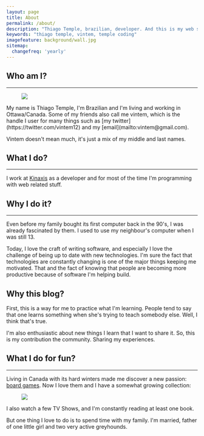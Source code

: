 ```yaml
---
layout: page
title: About
permalink: /about/
description: "Thiago Temple, brazilian, developer. And this is my web site."
keywords: "thiago temple, vintem, temple coding"
imagefeature: background/wall.jpg
sitemap:
  changefreq: 'yearly'
---
```

## Who am I?
----
<figure>
    <img src="{{ site.url }}/images/vintem.jpg">
</figure>
My name is Thiago Temple, I'm Brazilian and I'm living and working in Ottawa/Canada. Some of my friends also call me vintem, which is the handle I user for many things such as [my twitter](https://twitter.com/vintem12) and my [email](mailto:vintem@gmail.com).

Vintem doesn't mean much, it's just a mix of my middle and last names.

## What I do?
----
I work at [Kinaxis](http://www.kinaxis.com) as a developer and for most of the time I'm programming with web related stuff.

## Why I do it?
----
Even before my family bought its first computer back in the 90's, I was already fascinated by them. I used to use my neighbour's computer when I was still 13. 

Today, I love the craft of writing software, and especially I love the challenge of being up to date with new technologies. I'm sure the fact that technologies are constantly changing is one of the major things keeping me motivated. That and the fact of knowing that people are becoming more productive because of software I'm helping build.

## Why this blog?
First, this is a way for me to practice what I'm learning. People tend to say that one learns something when she's trying to teach somebody else. Well, I think that's true.

I'm also enthusiastic about new things I learn that I want to share it. So, this is my contribution the community. Sharing my experiences.

## What I do for fun?
----
Living in Canada with its hard winters made me discover a new passion: [board games](http://boardgamegeek.com/). Now I love them and I have a somewhat growing collection: 

<figure>
    <img src="http://boardgamegeek.com/jswidget.php?username=vintem&numitems=5&header=1&text=title&images=medium&show=random&imagesonly=1&imagepos=center&inline=1&domains%5B%5D=boardgame&imagewidget=1" border="0"/>
</figure>

I also watch a few TV Shows, and I'm constantly reading at least one book.

But one thing I love to do is to spend time with my family. I'm married, father of one little girl and two very active greyhounds.
